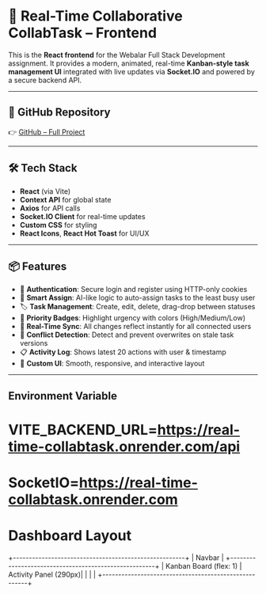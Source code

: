 # 🎨 Real-Time Collaborative CollabTask – Frontend

This is the **React frontend** for the Webalar Full Stack Development assignment. It provides a modern, animated, real-time **Kanban-style task management UI** integrated with live updates via **Socket.IO** and powered by a secure backend API.

---

## 🔗 GitHub Repository

👉 [GitHub – Full Project](https://github.com/pratyushranjn/real-time-collaborative-todo-board)

---

## 🛠 Tech Stack

- **React** (via Vite)
- **Context API** for global state
- **Axios** for API calls
- **Socket.IO Client** for real-time updates
- **Custom CSS** for styling
- **React Icons**, **React Hot Toast** for UI/UX

---

## 📦 Features

- 🔐 **Authentication**: Secure login and register using HTTP-only cookies
- 🧠 **Smart Assign**: AI-like logic to auto-assign tasks to the least busy user
- 🏷️ **Task Management**: Create, edit, delete, drag-drop between statuses
- 🚦 **Priority Badges**: Highlight urgency with colors (High/Medium/Low)
- 🔄 **Real-Time Sync**: All changes reflect instantly for all connected users
- 📝 **Conflict Detection**: Detect and prevent overwrites on stale task versions
- 📋 **Activity Log**: Shows latest 20 actions with user & timestamp
- 🎨 **Custom UI**: Smooth, responsive, and interactive layout

---


## Environment Variable

# VITE_BACKEND_URL=https://real-time-collabtask.onrender.com/api

# SocketIO=https://real-time-collabtask.onrender.com


# Dashboard Layout
+------------------------------------------------------+
| Navbar                                     |
+------------------------------------------------------+
|  Kanban Board (flex: 1)     |  Activity Panel (290px)|
|                             |                        |
+------------------------------------------------------+

